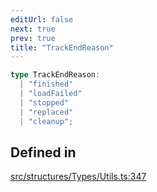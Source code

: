 ```yaml
---
editUrl: false
next: true
prev: true
title: "TrackEndReason"
---
```


```ts
type TrackEndReason: 
  | "finished"
  | "loadFailed"
  | "stopped"
  | "replaced"
  | "cleanup";
```

## Defined in

[src/structures/Types/Utils.ts:347](https://github.com/appujet/lavalink-client/blob/4880e032861893b27e80b7c2d6c36639afbb3479/src/structures/Types/Utils.ts#L347)
